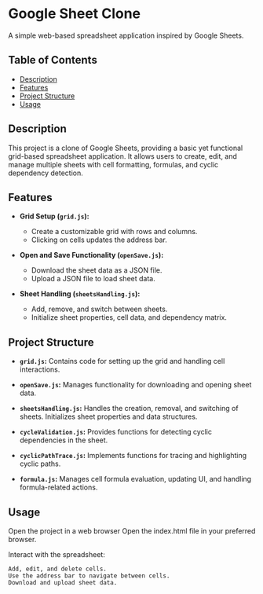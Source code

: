 # Google Sheet Clone

A simple web-based spreadsheet application inspired by Google Sheets.

## Table of Contents

- [Description](#description)
- [Features](#features)
- [Project Structure](#project-structure)
- [Usage](#usage)

## Description

This project is a clone of Google Sheets, providing a basic yet functional grid-based spreadsheet application. It allows users to create, edit, and manage multiple sheets with cell formatting, formulas, and cyclic dependency detection.

## Features

- **Grid Setup (`grid.js`):**
  - Create a customizable grid with rows and columns.
  - Clicking on cells updates the address bar.

- **Open and Save Functionality (`openSave.js`):**
  - Download the sheet data as a JSON file.
  - Upload a JSON file to load sheet data.

- **Sheet Handling (`sheetsHandling.js`):**
  - Add, remove, and switch between sheets.
  - Initialize sheet properties, cell data, and dependency matrix.

## Project Structure

- **`grid.js`:** Contains code for setting up the grid and handling cell interactions.

- **`openSave.js`:** Manages functionality for downloading and opening sheet data.

- **`sheetsHandling.js`:** Handles the creation, removal, and switching of sheets. Initializes sheet properties and data structures.

- **`cycleValidation.js`:** Provides functions for detecting cyclic dependencies in the sheet.

- **`cyclicPathTrace.js`:** Implements functions for tracing and highlighting cyclic paths.

- **`formula.js`:** Manages cell formula evaluation, updating UI, and handling formula-related actions.

## Usage
Open the project in a web browser
Open the index.html file in your preferred browser.

Interact with the spreadsheet:

    Add, edit, and delete cells.
    Use the address bar to navigate between cells.
    Download and upload sheet data.
